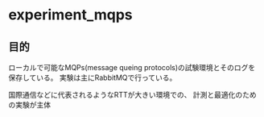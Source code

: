 # experiment_mqps

## 目的
ローカルで可能なMQPs(message queing protocols)の試験環境とそのログを保存している。
実験は主にRabbitMQで行っている。

国際通信などに代表されるようなRTTが大きい環境での、
計測と最適化のための実験が主体

